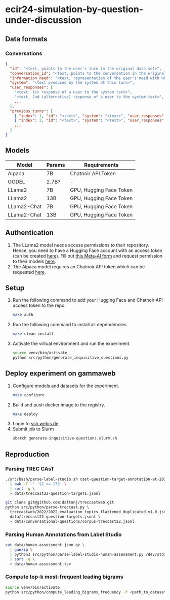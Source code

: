 # ecir24-simulation-by-question-under-discussion

## Data formats

### Conversations

```json lines
{
  "id": "<text, points to the user's turn in the original data set>",
  "conversation_id": "<text, points to the conversation in the original data set>",
  "information_need": "<text, representation of the user's need with which they started the conversation>",
  "system": "<text produced by the system at this turn>",
  "user_responses": [
    "<text, 1st response of a user to the system text>",
    "<text, 2nd (alternative) response of a user to the system text>",
    ...
  ],
  "previous_turns": [
    { "index": 1, "id": "<text>", "system": "<text>", "user_responses": ["<text>" ,"<text>" ] },
    { "index": 2, "id": "<text>", "system": "<text>", "user_responses": ["<text>" ,"<text>" ] },
    ...
  ]
}
```

## Models

| Model       | Params | Requirements            |
|-------------|--------|-------------------------|
| Alpaca      | 7B     | Chatnoir API Token      |
| GODEL       | 2.7B?  | -                       |
| LLama2      | 7B     | GPU, Hugging Face Token | 
| LLama2      | 13B    | GPU, Hugging Face Token | 
| LLama2-Chat | 7B     | GPU, Hugging Face Token | 
| LLama2-Chat | 13B    | GPU, Hugging Face Token |  

## Authentication

1. The LLama2 model needs access permissions to their repository.
   Hence, you need to have a Hugging Face account with an access token (can be
   created [here](https://huggingface.co/settings/tokens)).
   Fill out [this Meta-AI form](https://ai.meta.com/resources/models-and-libraries/llama-downloads/) and request
   permission
   to their models [here](https://huggingface.co/meta-llama/Llama-2-7b-hf).
2. The Alpaca model requires an Chatnoir API token which can be requested [here](https://www.chatnoir.eu/apikey).

## Setup

1. Run the following command to add your Hugging Face and Chatnoir API access token to the repo.
    ```bash
    make auth
    ```
2. Run the following command to install all dependencies.
   ```bash
   make clean install
   ```
3. Activate the virtual environment and run the experiment.
   ```bash
   source venv/bin/activate
   python src/python/generate_inquisitive_questions.py
   ```

## Deploy experiment on gammaweb

1. Configure models and datasets for the experiment.
   ```bash
   make configure
   ```
2. Build and push docker image to the registry.
   ```bash
   make deploy
   ```
3. Login to [ssh.webis.de]()
4. Submit job to Slurm
   ```bash
   sbatch generate-inquisitive-questions.slurm.sh
   ```

## Reproduction

### Parsing TREC CAsT

```bash
./src/bash/parse-label-studio.sh cast-question-target-annotation-at-2023-09-17-22-04-f5e8d8a3.json \
  | awk -F'-' '$2 >= 132' \
  | sort -g \
  > data/treccast22-question-targets.jsonl

git clone git@github.com:daltonj/treccastweb.git
python src/python/parse-treccast.py \
  treccastweb/2022/2022_evaluation_topics_flattened_duplicated_v1.0.json \
  data/treccast22-question-targets.jsonl \
  > data/conversational-questions/corpus-treccast22.jsonl 
```

### Parsing Human Annotations from Label Studio

```bash
cat data/human-assessment.json.gz \
  | gunzip \
  | python3 src/python/parse-label-studio-human-assessment.py /dev/stdin \
  | sort -g \
  > data/human-assessment.tsv
```

### Compute top-k most-frequent leading bigrams

```bash
source venv/bin/activate
python src/python/compute_leading_bigrams_frequency -f <path_to_dataset> -k <number_of_k>
```
